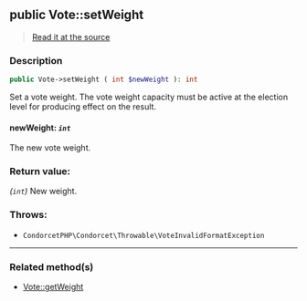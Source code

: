 ## public Vote::setWeight

> [Read it at the source](https://github.com/julien-boudry/Condorcet/blob/master/src/Vote.php#L681)

### Description    

```php
public Vote->setWeight ( int $newWeight ): int
```

Set a vote weight. The vote weight capacity must be active at the election level for producing effect on the result.
    

#### **newWeight:** *`int`*   
The new vote weight.    


### Return value:   

*(`int`)* New weight.



### Throws:   

* ```CondorcetPHP\Condorcet\Throwable\VoteInvalidFormatException```

---------------------------------------

### Related method(s)      

* [Vote::getWeight](/Docs/ApiReferences/Vote%20Class/public%20Vote--getWeight.md)    
